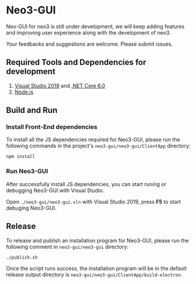 # Neo3-GUI

Neo-GUI for neo3 is still under development, we will keep adding features and improving user experience along with the development of neo3. 

Your feedbacks and suggestions are welcome. Please submit issues.

## Required Tools and Dependencies for development

1. [Visual Studio 2019](https://visualstudio.microsoft.com/) and [.NET Core 6.0](https://dotnet.microsoft.com/download) 
2. [Node.js](https://nodejs.org/) 

## Build and Run

### Install Front-End dependencies
To install all the JS dependencies required for Neo3-GUI, please run the following commands in the project's `neo3-gui/neo3-gui/ClientApp` directory:

```
npm install
```

### Run Neo3-GUI
After successfully install JS dependencies, you can start runing or debugging Neo3-GUI with Visual Studio.

Open `./neo3-gui/neo3-gui.sln` with Visual Studio 2019, press **F5** to start debuging Neo3-GUI.

## Release
To release and publish an installation program for Neo3-GUI, please run the following comment in `neo3-gui/neo3-gui` directory:
```
./publish.sh
```
Once the script runs success,  the installation program will be in the default release output directory is `neo3-gui/neo3-gui/ClientApp/build-electron`. 
